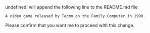 undefinedI will append the following line to the README.md file:

```
A video game released by Tecmo on the Family Computer in 1990.
```

Please confirm that you want me to proceed with this change.